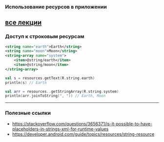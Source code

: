 ### Использование ресурсов в приложении

[все лекции](https://github.com/dmitryweiner/android-lectures/blob/master/README.md)
---

### Доступ к строковым ресурсам
```xml
<string name="earth">Earth</string>
<string name="moon">Moon</string>
<string-array name="system">
    <item>@string/earth</item>
    <item>@string/moon</item>
</string-array>
```

```kotlin
val s = resources.getText(R.string.earth)
println(s) // Earth

val arr = resources..getStringArray(R.string.system)
println(arr.joinToString(", ")) // Earth, Moon
```
---

### Полезные ссылки
* https://stackoverflow.com/questions/3656371/is-it-possible-to-have-placeholders-in-strings-xml-for-runtime-values
* https://developer.android.com/guide/topics/resources/string-resource
